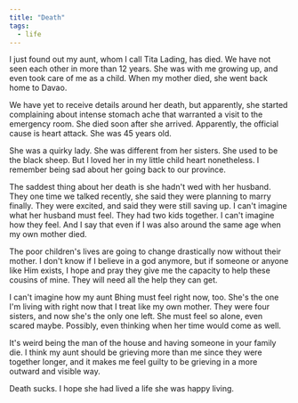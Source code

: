 ```yaml
---
title: "Death"
tags: 
  - life
---
```


I just found out my aunt, whom I call Tita Lading, has died. We have not seen each other in more than 12 years. She was with me growing up, and even took care of me as a child. When my mother died, she went back home to Davao.

We have yet to receive details around her death, but apparently, she started complaining about intense stomach ache that warranted a visit to the emergency room. She died soon after she arrived. Apparently, the official cause is heart attack. She was 45 years old.

She was a quirky lady. She was different from her sisters. She used to be the black sheep. But I loved her in my little child heart nonetheless. I remember being sad about her going back to our province.

The saddest thing about her death is she hadn't wed with her husband. They one time we talked recently, she said they were planning to marry finally. They were excited, and said they were still saving up. I can't imagine what her husband must feel. They had two kids together. I can't imagine how they feel. And I say that even if I was also around the same age when my own mother died.

The poor children's lives are going to change drastically now without their mother. I don't know if I believe in a god anymore, but if someone or anyone like Him exists, I hope and pray they give me the capacity to help these cousins of mine. They will need all the help they can get.

I can't imagine how my aunt Bhing must feel right now, too. She's the one I'm living with right now that I treat like my own mother. They were four sisters, and now she's the only one left. She must feel so alone, even scared maybe. Possibly, even thinking when her time would come as well.

It's weird being the man of the house and having someone in your family die. I think my aunt should be grieving more than me since they were together longer, and it makes me feel guilty to be grieving in a more outward and visible way.

Death sucks. I hope she had lived a life she was happy living.